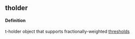 ## tholder

<h4>Definition</h4><p>t-holder object that supports fractionally-weighted <a href="signing-threshold">thresholds</a></p>

